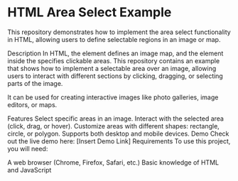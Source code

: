 # HTML Area Select Example
This repository demonstrates how to implement the area select functionality in HTML, allowing users to define selectable regions in an image or map.

Description
In HTML, the <map> element defines an image map, and the <area> element inside the <map> specifies clickable areas. This repository contains an example that shows how to implement a selectable area over an image, allowing users to interact with different sections by clicking, dragging, or selecting parts of the image.

It can be used for creating interactive images like photo galleries, image editors, or maps.

Features
Select specific areas in an image.
Interact with the selected area (click, drag, or hover).
Customize areas with different shapes: rectangle, circle, or polygon.
Supports both desktop and mobile devices.
Demo
Check out the live demo here: [Insert Demo Link]
Requirements
To use this project, you will need:

A web browser (Chrome, Firefox, Safari, etc.)
Basic knowledge of HTML and JavaScript
